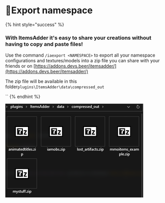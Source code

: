 # 💾Export namespace

{% hint style="success" %}
### With ItemsAdder it's easy to share your creations without having to copy and paste files!

Use the command `/iaexport <NAMESPACE>` to export all your namespace configurations and textures/models into a zip file you can share with your friends or on [https://addons.devs.beer/itemsadder/](https://addons.devs.beer/itemsadder/)

The zip file will be available in this folder`plugins\ItemsAdder\data\compressed_out`

\`\`
{% endhint %}

![](../.gitbook/assets/immagine%20%2834%29.png)



